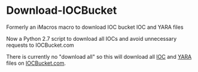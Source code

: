 # Download-IOCBucket
Formerly an iMacros macro to download IOC bucket IOC and YARA files

Now a Python 2.7 script to download all IOCs and avoid unnecessary requests to IOCBucket.com

There is currently no "download all" so this will download all [IOC](http://openioc.org/) and [YARA](http://plusvic.github.io/yara/) files on [IOCBucket.com](https://www.iocbucket.com/).
